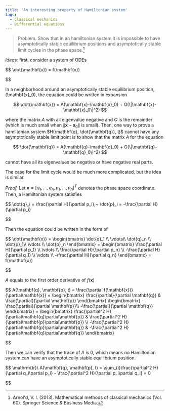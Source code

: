 ```yaml
---
title: 'An interesting property of Hamiltonian system'
tags:
  - Classical mechanics
  - Differential equations
---
```

> Problem. Show that in an hamiltonian system it is impossible to have asymptotically stable equilibrium positions and asymptotically stable limit cycles in the phase space.[^fn]

*Ideas:* first, consider a system of ODEs

$$
\dot{\mathbf{x}} = f(\mathbf{x})

$$

In a neighborhood around an asymptotically stable equilibrium position, \(\mathbf{x}_0\), the equation could be
written in expansion

$$
\dot{\mathbf{x}} = A(\mathbf{x}-\mathbf{x}_0) + O(\|\mathbf{x}-\mathbf{x}_0\|^2)
$$

where the matrix $A$ with all eigenvalue negative and $O$ is the remainder (which is much small when $\|\mathbf{x}-\mathbf{x}_0\|$ is small).
Then, one way to prove a hamiltonian system $H(\mathbf{q}, \dot{\mathbf{q}}, t)$ cannot have any asymptotically stable limit point is to show that the matrix $A$ for the equation

$$
\dot{\mathbf{q}} = A(\mathbf{q}-\mathbf{q}_0) + O(\|\mathbf{q}-\mathbf{q}_0\|^2)
$$

cannot have all its eigenvalues be negative or have negative real parts.

The case for the limit cycle would be much more complicated, but the idea is similar.

*Proof.* Let $\mathbf{x}=[q_1, \dots, q_n, p_1, \dots, p_n]^T$ denotes the phase space coordinate. Then, a Hamiltonian system satisfies

$$
\dot{q}_i = \frac{\partial H}{\partial p_i},~
  \dot{p}_i = -\frac{\partial H}{\partial p_i}

$$

Then the equation could be written in the form of

$$
\dot{\mathbf{x}} = 
  \begin{bmatrix}
  \dot{q}_1 \\\\ \vdots\\\\ \dot{q}_n \\\\ \dot{p}_1\\\\ \vdots \\\\ \dot{p}_n
  \end{bmatrix}
  = \begin{bmatrix}
    \frac{\partial H}{\partial p_1} \\\\ 
    \vdots \\\\
    \frac{\partial H}{\partial p_n} \\\\ 
    -\frac{\partial H}{\partial q_1} \\\\ 
    \vdots \\\\
    -\frac{\partial H}{\partial q_n}
  \end{bmatrix} = f(\mathbf{x})

$$

$A$ equals to the first order derivative of $f(\mathbf{x})$

$$
A(\mathbf{q}, \mathbf{p}, t) = \frac{\partial f(\mathbf{x})}{\partial\mathbf{x}} = 
  \begin{bmatrix}
    \frac{\partial}{\partial \mathbf{q}} & 
    \frac{\partial}{\partial \mathbf{p}}
  \end{bmatrix}
  \begin{bmatrix}
    -\frac{\partial}{\partial \mathbf{p}}\\\\ 
    -\frac{\partial}{\partial \mathbf{q}}
  \end{bmatrix}
  = \begin{bmatrix}
    \frac{\partial^2 H}{\partial\mathbf{q}\partial\mathbf{p}} & 
    \frac{\partial^2 H}{\partial\mathbf{p}\partial\mathbf{p}} \\\\
    -\frac{\partial^2 H}{\partial\mathbf{p}\partial\mathbf{q}} & 
    -\frac{\partial^2 H}{\partial\mathbf{q}\partial\mathbf{q}}
  \end{bmatrix}

$$

Then we can verify that the trace of $A$ is $0$, which means no Hamiltonian system can have an asymptotically stable equilibrium position.

$$
\mathrm{tr}\ A(\mathbf{q}, \mathbf{p}, t) = 
  \sum_{i}\frac{\partial^2 H}{\partial q_i\partial p_i} -
          \frac{\partial^2 H}{\partial p_i\partial q_i} = 0

$$

[^fn]: Arnol'd, V. I. (2013). Mathematical methods of classical mechanics (Vol. 60). Springer Science & Business Media.
